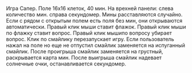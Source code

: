 Игра Сапер.
Поле 16х16 клеток, 40 мин.
На врехней панели:
слева количество мин.
справа секундомер.
Мины расставляются случайно.
Если с рядом с открытым полем есть поля без мин, они открываются автоматически.
Правый клик мыши ставит флажок.
Правый клик мыши по флажку ставит вопрос.
Правый клик мышипо вопросу убирает вопрос.
Клик по смайлику перезапускает игру.
Если пользователь нажал на поле но еще не отпустил смайлик заменяется на испуганный смайлик.
После проигрыша смайлик заменяется на грустный, раскрывается карта мин.
После выигрыша смайлик надевает солнечные очки, останавливается секундомер.
